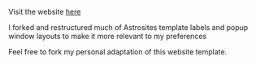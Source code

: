 Visit the website <a href="alesiokanani.github.io/" target="_blank">here</a>

I forked and restructured much of Astrosites template labels and popup window layouts to make it more relevant to my preferences

Feel free to fork my personal adaptation of this website template.
